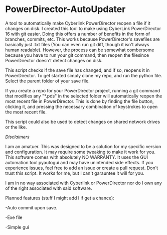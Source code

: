 # PowerDirector-AutoUpdater
A tool to automatically make Cyberlink PowerDirector reopen a file if it changes on disk. 
I created this tool to make using CyberLink PowerDirector 16 with git easier. Doing this offers a number of benefits in the form of branches, commits, etc. This works because PowerDirector's savefiles are basically just .txt files (You can even run git diff, though it isn't always human readable). However, the process can be somewhat combersome because you have to run your git command, then reopen the filesince PowerDirector doesn't detect changes on disk.

This script checks if the save file has changed, and if so, reopens it in PowerDirector. To get started simply clone my repo, and run the python file. Select the parent folder of your save file.

If you create a repo for your PowerDirector project, running a git command that modifies any "\*.pds" in the selected folder will automatically reopen the most recent file in PowerDirector. This is done by finding the file button, clicking it, and pressing the necessary combination of keystrokes to open the most recent file. 

This script could also be used to detect changes on shared network drives or the like.

_Disclaimers_

I am an amatuer. 
This was designed to be a solution for my specific version and configuration. It may require some tweaking to make it work for you. 
This software comes with absolutely NO WARRANTY. It uses the GUI automation tool pyautogui and may have unintended side effects. If you experience issues, feel free to add an issue or create a pull request.
Don't trust this script. It works for me, but I can't garauntee it will for you. 

I am in no way associated with Cyberlink or PowerDirector nor do I own any of the right associated with said software. 

Planned features (stuff I might add I if get a chance):

-Auto commit upon save. 

-Exe file

-Simple gui

